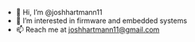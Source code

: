 - 👋 Hi, I’m @joshhartmann11
- 👀 I’m interested in firmware and embedded systems
- 📫 Reach me at joshhartmann11@gmail.com
